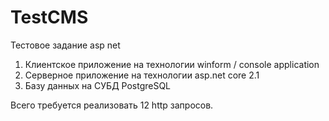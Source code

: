 # TestCMS
Тестовое задание asp net

1. Клиентское приложение на технологии winform / console application
2. Серверное приложение на технологии asp.net core 2.1
3. Базу данных на СУБД PostgreSQL

Всего требуется реализовать 12 http запросов.
